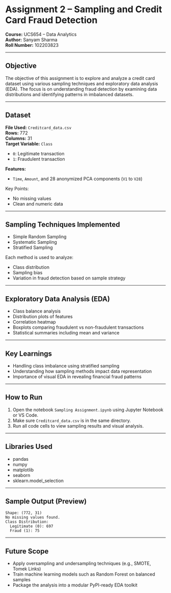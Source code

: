 
# Assignment 2 – Sampling and Credit Card Fraud Detection 

**Course:** UCS654 – Data Analytics  
**Author:** Sanyam Sharma  
**Roll Number:** 102203823  

---

## Objective

The objective of this assignment is to explore and analyze a credit card dataset using various sampling techniques and exploratory data analysis (EDA). The focus is on understanding fraud detection by examining data distributions and identifying patterns in imbalanced datasets.

---

## Dataset

**File Used:** `Creditcard_data.csv`  
**Rows:** 772  
**Columns:** 31  
**Target Variable:** `Class`  
- `0`: Legitimate transaction  
- `1`: Fraudulent transaction

**Features:**
- `Time`, `Amount`, and 28 anonymized PCA components (`V1` to `V28`)

Key Points:
- No missing values
- Clean and numeric data

---

## Sampling Techniques Implemented

- Simple Random Sampling  
- Systematic Sampling  
- Stratified Sampling  

Each method is used to analyze:
- Class distribution  
- Sampling bias  
- Variation in fraud detection based on sample strategy  

---

## Exploratory Data Analysis (EDA)

- Class balance analysis  
- Distribution plots of features  
- Correlation heatmap  
- Boxplots comparing fraudulent vs non-fraudulent transactions  
- Statistical summaries including mean and variance  

---

## Key Learnings

- Handling class imbalance using stratified sampling  
- Understanding how sampling methods impact data representation  
- Importance of visual EDA in revealing financial fraud patterns  

---

## How to Run

1. Open the notebook `Sampling Assignment.ipynb` using Jupyter Notebook or VS Code.  
2. Make sure `Creditcard_data.csv` is in the same directory.  
3. Run all code cells to view sampling results and visual analysis.

---

## Libraries Used

- pandas  
- numpy  
- matplotlib  
- seaborn  
- sklearn.model_selection  

---

## Sample Output (Preview)

```
Shape: (772, 31)
No missing values found.
Class Distribution:
  Legitimate (0): 697
  Fraud (1): 75
```

---

## Future Scope

- Apply oversampling and undersampling techniques (e.g., SMOTE, Tomek Links)  
- Train machine learning models such as Random Forest on balanced samples  
- Package the analysis into a modular PyPI-ready EDA toolkit  
